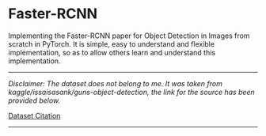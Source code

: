 # Faster-RCNN
Implementing the Faster-RCNN paper for Object Detection in Images from scratch in PyTorch. It is simple, easy to understand and flexible implementation, so as to allow others learn and understand this implementation.

---

*Disclaimer: The dataset does not belong to me. It was taken from kaggle/issaisasank/guns-object-detection, the link for the source has been provided below.*

[Dataset Citation](https://www.kaggle.com/issaisasank/guns-object-detection)

---